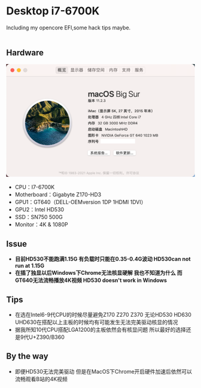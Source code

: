 # Desktop i7-6700K
Including my opencore EFI,some hack tips maybe.  
<br/>

## Hardware
![MyHackintosh](https://github.com/Mzaxd/blog-img/blob/main/MyHackintosh.png)
- CPU：I7-6700K    
- Motherboard：Gigabyte Z170-HD3  
- GPU1：GT640（DELL-OEMversion 1DP 1HDMI 1DVI）  
- GPU2：Intel HD530  
- SSD：SN750 500G  
- Monitor：4K & 1080P  


## Issue
- **目前HD530不能跑满1.15G 有负载时只能在0.35-0.4G波动 HD530can not run at 1.15G**  
- **在插了独显以后Windows下Chrome无法核显硬解 我也不知道为什么 而GT640无法流畅播放4K视频 HD530 doesn't work in Windows**


## Tips
- 在选在Intel6-9代CPU的时候尽量避免Z170 Z270 Z370 无论HD530 HD630 UHD630在搭配以上主板的时候均有可能发生无法完美驱动核显的情况  
- 据我所知10代CPU搭配LGA1200的主板依然会有核显问题 所以最好的选择还是9代U+Z390/B360


## By the way
- 即便HD530无法完美驱动 但是在MacOS下Chrome开启硬件加速后依然可以流畅观看B站的4K视频
